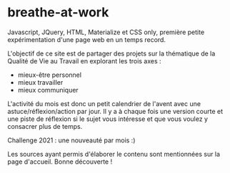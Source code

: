 # breathe-at-work

Javascript, JQuery, HTML, Materialize et CSS only, première petite expérimentation d'une page web en un temps record. 

L'objectif de ce site est de partager des projets sur la thématique de la Qualité de Vie au Travail en explorant les trois axes : 
* mieux-être personnel
* mieux travailler
* mieux communiquer 

L'activité du mois est donc un petit calendrier de l'avent avec une astuce/réflexion/action par jour. 
Il y a à chaque fois une version courte et une piste de réflexion si le sujet vous intéresse et que vous voulez y consacrer plus de temps. 

Challenge 2021 : une nouveauté par mois :) 

Les sources ayant permis d'élaborer le contenu sont mentionnées sur la page d'accueil.
Bonne découverte ! 


